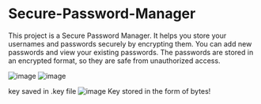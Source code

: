 # Secure-Password-Manager
This project is a Secure Password Manager. It helps you store your usernames and passwords securely by encrypting them. You can add new passwords and view your existing passwords. The passwords are stored in an encrypted format, so they are safe from unauthorized access.

![image](https://github.com/user-attachments/assets/cc85082c-713f-41ca-af5f-026c84628057)
![image](https://github.com/user-attachments/assets/0f110eb9-7206-4f3d-b60f-8b492d3247d0)

key saved in .key file
![image](https://github.com/user-attachments/assets/546b0d32-63c0-4288-9cad-173a035f90db)
Key stored in the form of bytes!
